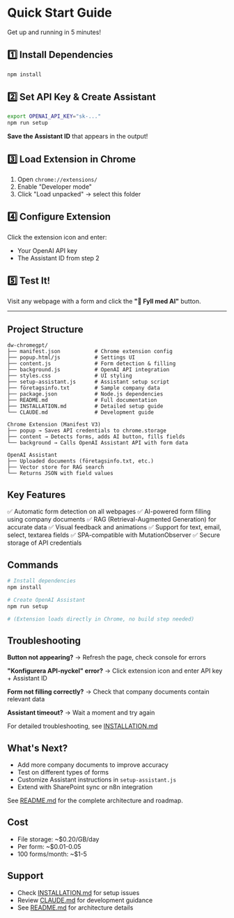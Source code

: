 # Quick Start Guide

Get up and running in 5 minutes!

## 1️⃣ Install Dependencies

```bash
npm install
```

## 2️⃣ Set API Key & Create Assistant

```bash
export OPENAI_API_KEY="sk-..."
npm run setup
```

**Save the Assistant ID** that appears in the output!

## 3️⃣ Load Extension in Chrome

1. Open `chrome://extensions/`
2. Enable "Developer mode"
3. Click "Load unpacked" → select this folder

## 4️⃣ Configure Extension

Click the extension icon and enter:
- Your OpenAI API key
- The Assistant ID from step 2

## 5️⃣ Test It!

Visit any webpage with a form and click the **"🤖 Fyll med AI"** button.

---

## Project Structure

```
dw-chromegpt/
├── manifest.json           # Chrome extension config
├── popup.html/js           # Settings UI
├── content.js              # Form detection & filling
├── background.js           # OpenAI API integration
├── styles.css              # UI styling
├── setup-assistant.js      # Assistant setup script
├── företagsinfo.txt        # Sample company data
├── package.json            # Node.js dependencies
├── README.md               # Full documentation
├── INSTALLATION.md         # Detailed setup guide
└── CLAUDE.md               # Development guide

Chrome Extension (Manifest V3)
├── popup → Saves API credentials to chrome.storage
├── content → Detects forms, adds AI button, fills fields
└── background → Calls OpenAI Assistant API with form data

OpenAI Assistant
├── Uploaded documents (företagsinfo.txt, etc.)
├── Vector store for RAG search
└── Returns JSON with field values
```

## Key Features

✅ Automatic form detection on all webpages
✅ AI-powered form filling using company documents
✅ RAG (Retrieval-Augmented Generation) for accurate data
✅ Visual feedback and animations
✅ Support for text, email, select, textarea fields
✅ SPA-compatible with MutationObserver
✅ Secure storage of API credentials

## Commands

```bash
# Install dependencies
npm install

# Create OpenAI Assistant
npm run setup

# (Extension loads directly in Chrome, no build step needed)
```

## Troubleshooting

**Button not appearing?**
→ Refresh the page, check console for errors

**"Konfigurera API-nyckel" error?**
→ Click extension icon and enter API key + Assistant ID

**Form not filling correctly?**
→ Check that company documents contain relevant data

**Assistant timeout?**
→ Wait a moment and try again

For detailed troubleshooting, see [INSTALLATION.md](INSTALLATION.md)

## What's Next?

- Add more company documents to improve accuracy
- Test on different types of forms
- Customize Assistant instructions in `setup-assistant.js`
- Extend with SharePoint sync or n8n integration

See [README.md](README.md) for the complete architecture and roadmap.

## Cost

- File storage: ~$0.20/GB/day
- Per form: ~$0.01-0.05
- 100 forms/month: ~$1-5

## Support

- Check [INSTALLATION.md](INSTALLATION.md) for setup issues
- Review [CLAUDE.md](CLAUDE.md) for development guidance
- See [README.md](README.md) for architecture details
